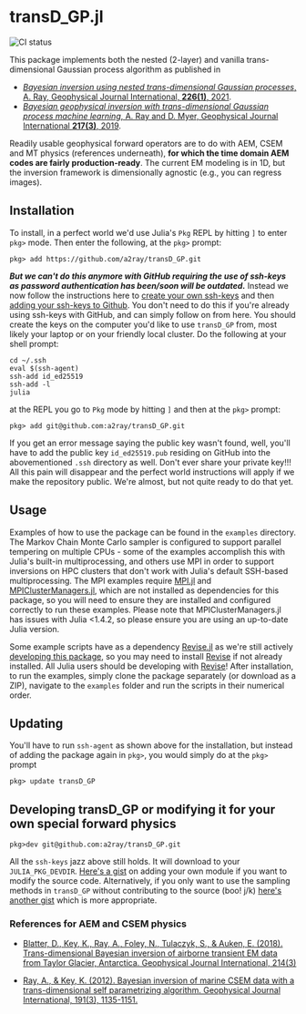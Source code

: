 # transD_GP.jl

![CI status](https://github.com/a2ray/transD_GP/workflows/CI/badge.svg)

This package implements both the nested (2-layer) and vanilla trans-dimensional Gaussian process algorithm as published in 
- [*Bayesian inversion using nested trans-dimensional Gaussian processes*, A. Ray, Geophysical Journal International, **226(1)**, 2021](https://doi.org/10.1093/gji/ggab114).
- [*Bayesian geophysical inversion with trans-dimensional Gaussian process machine learning*, A. Ray and D. Myer, Geophysical Journal International **217(3)**, 2019](https://doi.org/10.1093/gji/ggz111).

Readily usable geophysical forward operators are to do with AEM, CSEM and MT physics (references underneath), **for which the time domain AEM codes are fairly production-ready**. The current EM modeling is in 1D, but the inversion framework is dimensionally agnostic (e.g., you can regress images).

## Installation
To install, in a perfect world we'd use Julia's `Pkg` REPL by hitting `]` to enter `pkg>` mode. Then enter the following, at the `pkg>` prompt:
```
pkg> add https://github.com/a2ray/transD_GP.git
```
***But we can't do this anymore with GitHub requiring the use of ssh-keys as password authentication has been/soon will be outdated.*** Instead we now follow the instructions here to [create your own ssh-keys](https://docs.github.com/en/github/authenticating-to-github/connecting-to-github-with-ssh/generating-a-new-ssh-key-and-adding-it-to-the-ssh-agent) and then [adding your ssh-keys to Github](https://docs.github.com/en/github/authenticating-to-github/connecting-to-github-with-ssh/adding-a-new-ssh-key-to-your-github-account). You don't need to do this if you're already using ssh-keys with GitHub, and can simply follow on from here. You should create the keys on the computer you'd like to use `transD_GP` from, most likely your laptop or on your friendly local cluster. Do the following at your shell prompt:
```
cd ~/.ssh
eval $(ssh-agent)
ssh-add id_ed25519
ssh-add -l
julia
```
at the REPL you go to `Pkg` mode by hitting `]` and then at the `pkg>` prompt:
```
pkg> add git@github.com:a2ray/transD_GP.git
```
If you get an error message saying the public key wasn't found, well, you'll have to add the public key `id_ed25519.pub` residing on GitHub into the abovementioned `.ssh` directory as well. Don't ever share your private key!!! All this pain will disappear and the perfect world instructions will apply if we make the repository public. We're almost, but not quite ready to do that yet.

## Usage
Examples of how to use the package can be found in the `examples` directory. The Markov Chain Monte Carlo sampler is configured to support parallel tempering on multiple CPUs - some of the examples accomplish this with Julia's built-in multiprocessing, and others use MPI in order to support inversions on HPC clusters that don't work with Julia's default SSH-based multiprocessing. The MPI examples require [MPI.jl](https://github.com/JuliaParallel/MPI.jl) and [MPIClusterManagers.jl](https://github.com/JuliaParallel/MPIClusterManagers.jl/), which are not installed as dependencies for this package, so you will need to ensure they are installed and configured correctly to run these examples. Please note that MPIClusterManagers.jl has issues with Julia <1.4.2, so please ensure you are using an up-to-date Julia version. 

Some example scripts have as a dependency [Revise.jl](https://github.com/timholy/Revise.jl) as we're still actively [developing this package](https://julialang.github.io/Pkg.jl/v1.5/getting-started/), so you may need to install [Revise](https://github.com/timholy/Revise.jl) if not already installed. All Julia users should be developing with [Revise](https://github.com/timholy/Revise.jl)! After installation, to run the examples, simply clone the package separately (or download as a ZIP), navigate to the `examples` folder and run the scripts in their numerical order.

## Updating
You'll have to run `ssh-agent` as shown above for the installation, but instead of adding the package again in `pkg>`, you would simply do at the `pkg>` prompt
```
pkg> update transD_GP
```

## Developing transD_GP or modifying it for your own special forward physics
```
pkg>dev git@github.com:a2ray/transD_GP.git
```
All the `ssh-keys` jazz above still holds. It will download to your `JULIA_PKG_DEVDIR`. [Here's a gist](https://gist.github.com/a2ray/8c2c55c25fee6647501b403886bbe64d) on adding your own module if you want to modify the source code. Alternatively, if you only want to use the sampling methods in `transD_GP` without contributing to the source (boo! j/k) [here's another gist](https://gist.github.com/a2ray/92a8c14483c21dda6ddf56685b95fbb8) which is more appropriate.

### References for AEM and CSEM physics 

- [Blatter, D., Key, K., Ray, A., Foley, N., Tulaczyk, S., & Auken, E. (2018). Trans-dimensional Bayesian inversion of airborne transient EM data from Taylor Glacier, Antarctica. Geophysical Journal International, 214(3)](https://doi.org/10.1093/gji/ggy255)

- [Ray, A., & Key, K. (2012). Bayesian inversion of marine CSEM data with a trans-dimensional self parametrizing algorithm. Geophysical Journal International, 191(3), 1135-1151.](https://doi.org/10.1111/j.1365-246X.2012.05677.x)
